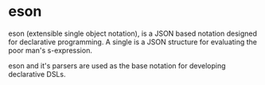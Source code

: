 eson
===

eson (extensible single object notation), is a JSON based notation designed for declarative programming. A single is a JSON structure for evaluating the poor man's s-expression.

eson and it's parsers are used as the base notation for developing declarative DSLs.
